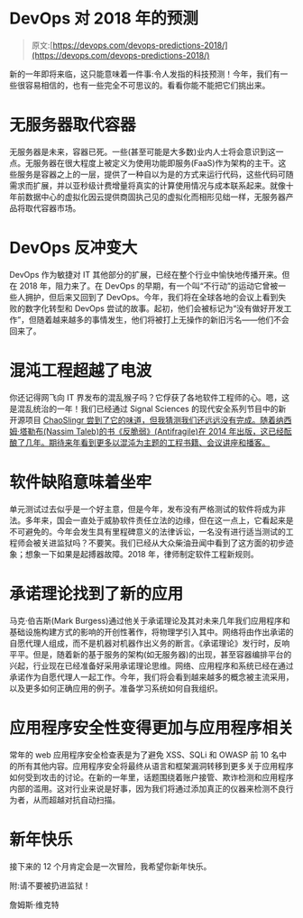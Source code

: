 # DevOps 对 2018 年的预测

> 原文:[https://devops.com/devops-predictions-2018/](https://devops.com/devops-predictions-2018/)

新的一年即将来临，这只能意味着一件事:令人发指的科技预测！今年，我们有一些很容易相信的，也有一些完全不可思议的。看看你能不能把它们挑出来。

# 无服务器取代容器

无服务器是未来，容器已死。一些(甚至可能是大多数)业内人士将会意识到这一点。无服务器在很大程度上被定义为使用功能即服务(FaaS)作为架构的主干。这些服务是容器之上的一层，提供了一种自以为是的方式来运行代码，这些代码可随需求而扩展，并以亚秒级计费增量将真实的计算使用情况与成本联系起来。就像十年前数据中心的虚拟化因云提供商固执己见的虚拟化而相形见绌一样，无服务器产品将取代容器市场。

# DevOps 反冲变大

DevOps 作为敏捷对 IT 其他部分的扩展，已经在整个行业中愉快地传播开来。但在 2018 年，阻力来了。在 DevOps 的早期，有一个叫“不行动”的运动它曾被一些人拥护，但后来又回到了 DevOps。今年，我们将在全球各地的会议上看到失败的数字化转型和 DevOps 尝试的故事。起初，他们会被标记为“没有做好开发工作”，但随着越来越多的事情发生，他们将被打上无操作的新旧污名——他们不会回来了。

# 混沌工程超越了电波

你还记得网飞向 IT 界发布的混乱猴子吗？它俘获了各地软件工程师的心。嗯，这是混乱统治的一年！我们已经通过 Signal Sciences 的现代安全系列节目中的新开源项目 [ChaoSlingr 尝到了它的味道，但我猜测我们还远远没有完成。随着纳西姆·塔勒布(Nassim Taleb)的书《反脆弱》(Antifragile)在 2014 年出版，这已经酝酿了几年。期待来年看到更多以混沌为主题的工程书籍、会议讲座和播客。](https://info.signalsciences.com/modern-security-series-chaoslingr-security-based-chaos-testing)

# 软件缺陷意味着坐牢

单元测试过去似乎是一个好主意，但是今年，发布没有严格测试的软件将成为非法。多年来，国会一直处于威胁软件责任立法的边缘，但在这一点上，它看起来是不可避免的。今年会发生具有里程碑意义的法律诉讼，一名没有进行适当测试的工程师会被关进监狱吗？不要笑。我们已经从大众柴油丑闻中看到了这方面的初步迹象；想象一下如果是起搏器故障。2018 年，律师制定软件工程新规则。

# 承诺理论找到了新的应用

马克·伯吉斯(Mark Burgess)通过他关于承诺理论及其对未来几年我们应用程序和基础设施构建方式的影响的开创性著作，将物理学引入其中。网络将由作出承诺的自愿代理人组成，而不是机器对机器作出义务的断言。《承诺理论》发行时，反响平平。但是，随着新的基于服务的架构(如无服务器)的出现，甚至容器编排平台的兴起，行业现在已经准备好采用承诺理论思维。网络、应用程序和系统已经在通过承诺作为自愿代理人一起工作。今年，我们将会看到越来越多的概念被主流采用，以及更多如何正确应用的例子。准备学习系统如何自我组织。

# 应用程序安全性变得更加与应用程序相关

常年的 web 应用程序安全检查表是为了避免 XSS、SQLi 和 OWASP 前 10 名中的所有其他内容。应用程序安全将最终从语言和框架漏洞转移到更多关于应用程序如何受到攻击的讨论。在新的一年里，话题围绕着账户接管、欺诈检测和应用程序内部的滥用。这对行业来说是好事，因为我们将通过添加真正的仪器来检测不良行为者，从而超越对抗自动扫描。

# 新年快乐

接下来的 12 个月肯定会是一次冒险，我希望你新年快乐。

附:请不要被扔进监狱！

詹姆斯·维克特